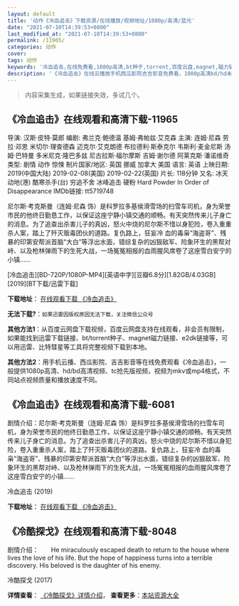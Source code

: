 ```yaml
---
layout: default
title: '动作《冷血追击》下载资源/在线播放/视频地址/1080p/高清/蓝光'
date: "2021-07-10T14:39:53+0800"
last_modified_at: "2021-07-10T14:39:53+0800"
permalink: /11965/
categories: 动作
cover:
tags: 动作
keywords: '冷血追击,在线免费看,1080p高清,bt种子,torrent,百度云盘,magnet,磁力链,迅雷下载资源'
description: '《冷血追击》在线云播放手机西瓜影院吉吉影音免费看，1080p高清bd/hd未删减完整版和tc抢先枪版，mkv/mp4格式，附带bt/torrent种子、magnet/磁力链、百度云盘、网盘资源迅雷下载链接'
---
```


>内容采集生成，如果链接失效，多试几个。


## 《冷血追击》在线观看和高清下载-11965

导演: 汉斯·皮特·莫郎 编剧: 弗兰克·鲍德温 基姆·弗帕兹·艾克森 主演: 连姆·尼森 劳拉·邓恩 米切尔·理查德森 迈克尔·艾克朗德 布拉德利·斯泰克尔 韦斯利·麦金尼斯 汤姆·巴特曼 多米尼克·隆巴多兹 尼古拉斯·福尔摩斯 吉姆·谢尔德 阿莱克斯·潘诺维奇 类型: 剧情 动作 惊悚 制片国家/地区: 英国 挪威 加拿大 美国 语言: 英语 上映日期: 2019(中国大陆) 2019-02-08(美国) 2019-02-22(英国) 片长: 118分钟 又名: 冰天动地(港) 酷寒杀手(台) 穷追不舍 冰峰追击 硬粉 Hard Powder In Order of Disappearance IMDb链接: tt5719748

尼尔斯·考克斯曼（连姆·尼森 饰）是科罗拉多基侯滑雪场的扫雪车司机，身为荣誉市民的他终日勤恳工作，以保证这座宁静小镇交通的顺畅。有天突然传来儿子身亡的消息。为了追查出杀害儿子的真凶，怒火中烧的尼尔斯不惜以身犯险，卷入重重杀人案，踏上了歼灭贩毒团伙的道路。复仇路上，狂妄冷 血的毒枭“海盗哥”、残暴的印第安帮派首脑“大白”等浮出水面，错综复杂的凶狠敌军、险象环生的黑帮对峙、以及枪林弹雨下的生死大战，一场冤冤相报的血雨腥风席卷了这座雪白安宁的小镇……


[冷血追击][BD-720P/1080P-MP4][英语中字][豆瓣6.8分][1.82GB/4.03GB][2019][BT下载/迅雷下载]

**下载地址**： [在线观看下载 《冷血追击》](https://www.btdx8.com/torrent/lxzj_2019.html) 


**无法下载?**：`如果迅雷因版权原因无法下载，关注微信公众号 `

**其他方法1**：从百度云网盘下载视频，百度云网盘支持在线观看，非会员有限制，如果能找到迅雷下载链接、bt/torrent种子、magnet磁力链接、e2dk链接等，可以用迅雷、比特彗星等工具将完整视频下载到本地。

**其他方法2**：用手机云播、西瓜影院、吉吉影音等在线免费观看《冷血追击》，一般提供1080p高清、hd/bd高清视频、tc抢先版视频，视频为mkv或mp4格式，不同站点视频质量和播放速度不同。


## 《冷血追击》在线观看和高清下载-6081

剧情介绍：尼尔斯·考克斯曼（连姆·尼森 饰）是科罗拉多基侯滑雪场的扫雪车司机，身为荣誉市民的他终日勤恳工作，以保证这座宁静小镇交通的顺畅。有天突然传来儿子身亡的消息。为了追查出杀害儿子的真凶，怒火中烧的尼尔斯不惜以身犯险，卷入重重杀人案，踏上了歼灭贩毒团伙的道路。复仇路上，狂妄冷 血的毒枭“海盗哥”、残暴的印第安帮派首脑“大白”等浮出水面，错综复杂的凶狠敌军、险象环生的黑帮对峙、以及枪林弹雨下的生死大战，一场冤冤相报的血雨腥风席卷了这座雪白安宁的小镇……


冷血追击 (2019)

**下载地址**： [在线观看下载 《冷血追击》](https://www.btbtdy.me/btdy/dy15327.html) 


## 《冷酷探戈》在线观看和高清下载-8048

剧情介绍：　　He miraculously escaped death to return to the house where lives the love of his life. But the hope of happiness turns into a terrible discovery. His beloved is the daughter of his enemy.


冷酷探戈 (2017)

**详情查看**： [《冷酷探戈》详情介绍](/movie/8048/)， **查看更多**：[本站资源大全](/movie/t/all/)

